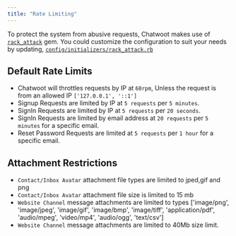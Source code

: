 ```yaml
---
title: "Rate Limiting"
---
```


To protect the system from abusive requests, Chatwoot makes use of [`rack_attack`](https://github.com/rack/rack-attack) gem.
You could customize the configuration to suit your needs by updating, [`config/initializers/rack_attack.rb`](https://github.com/chatwoot/chatwoot/blob/develop/config/initializers/rack_attack.rb)

## Default Rate Limits

- Chatwoot will throttles requests by IP at `60rpm`, Unless the request is from an allowed IP `['127.0.0.1', '::1']`
- Signup Requests are limited by IP at `5 requests` per `5 minutes`.
- SignIn Requests are limited by IP at `5 requests` per `20 seconds`.
- SignIn Requests are limited by email address at `20 requests` per `5 minutes` for a specific email.
- Reset Password Requests are limited at `5 requests` per `1 hour` for a specific email.

## Attachment Restrictions 

- `Contact/Inbox Avatar` attachment file types are limited to jped,gif and png
- `Contact/Inbox Avatar` attachment file size is limited to 15 mb
- `Website Channel` message attachments are limited to types ['image/png', 'image/jpeg', 'image/gif', 'image/bmp', 'image/tiff', 'application/pdf', 'audio/mpeg', 'video/mp4', 'audio/ogg', 'text/csv']
- `Website Channel` message attachments are limited to 40Mb size limit.

